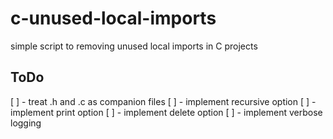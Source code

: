 # c-unused-local-imports
simple script to removing unused local imports in C projects

## ToDo

[ ] - treat .h and .c as companion files
[ ] - implement recursive option
[ ] - implement print option
[ ] - implement delete option
[ ] - implement verbose logging
